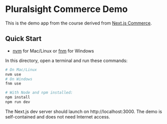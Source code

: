 # Pluralsight Commerce Demo

This is the demo app from the course derived from [Next.js Commerce](https://github.com/vercel/commerce).

## Quick Start

- [nvm](https://github.com/nvm-sh/nvm) for Mac/Linux or [fnm](https://github.com/Schniz/fnm) for Windows

In this directory, open a terminal and run these commands:

```sh
# On Mac/Linux
nvm use
# On Windows
fnm use

# With Node and npm installed:
npm install
npm run dev
```

The Next.js dev server should launch on http://localhost:3000. The demo is self-contained and does not need Internet access.